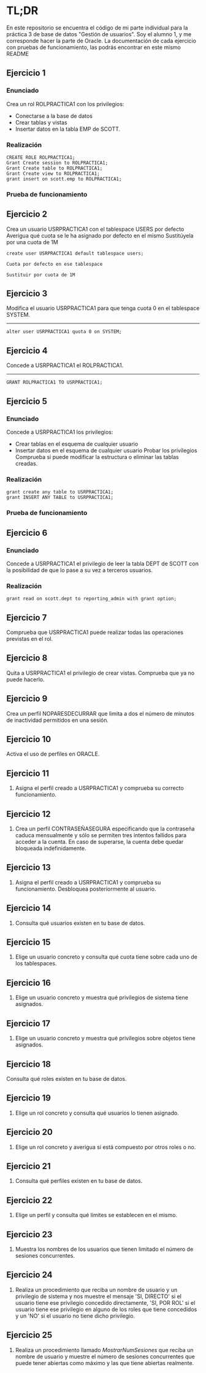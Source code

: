 # TL;DR
En este repositorio se encuentra el código de mi parte individual para la práctica 3 de base de datos "Gestión de usuarios". Soy el alumno 1, y me corresponde hacer la parte de Oracle.
La documentación de cada ejercicio con pruebas de funcionamiento, las podrás encontrar en este mismo README

## Ejercicio 1
### Enunciado

Crea un rol ROLPRACTICA1 con los privilegios: 
- Conectarse a la base de datos
- Crear tablas y vistas
- Insertar datos en la tabla EMP de SCOTT.

### Realización

```
CREATE ROLE ROLPRACTICA1;
Grant Create session to ROLPRACTICA1;
Grant Create table to ROLPRACTICA1;
Grant Create view to ROLPRACTICA1;
grant insert on scott.emp to ROLPRACTICA1;
```
### Prueba de funcionamiento



## Ejercicio 2
Crea un usuario USRPRACTICA1 con el tablespace USERS por defecto
Averigua qué cuota se le ha asignado por defecto en el mismo
Sustitúyela por una cuota de 1M

```
create user USRPRACTICA1 default tablespace users;  
  
Cuota por defecto en ese tablespace  
  
Sustituir por cuota de 1M
```


## Ejercicio 3
Modifica el usuario USRPRACTICA1 para que tenga cuota 0 en el tablespace SYSTEM.

---

```
alter user USRPRACTICA1 quota 0 on SYSTEM;
```




## Ejercicio 4
Concede a USRPRACTICA1 el ROLPRACTICA1.

---

```
GRANT ROLPRACTICA1 TO USRPRACTICA1;
```


## Ejercicio 5
### Enunciado

Concede a USRPRACTICA1 los privilegios:
- Crear tablas en el esquema de cualquier usuario
- Insertar datos en el esquema de cualquier usuario
Probar los privilegios
Comprueba si puede modificar la estructura o eliminar las tablas creadas.

### Realización
```
grant create any table to USRPRACTICA1;
grant INSERT ANY TABLE to USRPRACTICA1;
```

### Prueba de funcionamiento



## Ejercicio 6
### Enunciado

Concede a USRPRACTICA1 el privilegio de leer la tabla DEPT de SCOTT con la posibilidad de que lo pase a su vez a terceros usuarios.

### Realización

```
grant read on scott.dept to reporting_admin with grant option; 
```





## Ejercicio 7
Comprueba que USRPRACTICA1 puede realizar todas las operaciones previstas en el rol.




## Ejercicio 8
Quita a USRPRACTICA1 el privilegio de crear vistas. Comprueba que ya no puede hacerlo.






## Ejercicio 9
Crea un perfil NOPARESDECURRAR que limita a dos el número de minutos de inactividad permitidos en una sesión.





## Ejercicio 10
Activa el uso de perfiles en ORACLE.





## Ejercicio 11
1.  Asigna el perfil creado a USRPRACTICA1 y comprueba su correcto funcionamiento.





## Ejercicio 12
1.  Crea un perfil CONTRASEÑASEGURA especificando que la contraseña caduca mensualmente y sólo se permiten tres intentos fallidos para acceder a la cuenta. En caso de superarse, la cuenta debe quedar bloqueada indefinidamente.


## Ejercicio 13
1.  Asigna el perfil creado a USRPRACTICA1 y comprueba su funcionamiento. Desbloquea posteriormente al usuario.


## Ejercicio 14
1.  Consulta qué usuarios existen en tu base de datos.


## Ejercicio 15
1.  Elige un usuario concreto y consulta qué cuota tiene sobre cada uno de los tablespaces.


## Ejercicio 16
1.  Elige un usuario concreto y muestra qué privilegios de sistema tiene asignados.



## Ejercicio 17
1.  Elige un usuario concreto y muestra qué privilegios sobre objetos tiene asignados.


## Ejercicio 18
Consulta qué roles existen en tu base de datos.



## Ejercicio 19
1.  Elige un rol concreto y consulta qué usuarios lo tienen asignado.



## Ejercicio 20
1.  Elige un rol concreto y averigua si está compuesto por otros roles o no.



## Ejercicio 21
1.  Consulta qué perfiles existen en tu base de datos.



## Ejercicio 22
1.  Elige un perfil y consulta qué límites se establecen en el mismo.



## Ejercicio 23
1.  Muestra los nombres de los usuarios que tienen limitado el número de sesiones concurrentes.




## Ejercicio 24
1.  Realiza un procedimiento que reciba un nombre de usuario y un privilegio de sistema y nos muestre el mensaje 'SI, DIRECTO' si el usuario tiene ese privilegio concedido directamente, 'SI, POR ROL' si el usuario tiene ese privilegio en alguno de los roles que tiene concedidos y un 'NO' si el usuario no tiene dicho privilegio.



## Ejercicio 25
1.  Realiza un procedimiento llamado _MostrarNumSesiones_ que reciba un nombre de usuario y muestre el número de sesiones concurrentes que puede tener abiertas como máximo y las que tiene abiertas realmente.








<!--stackedit_data:
eyJoaXN0b3J5IjpbMTcwMTk5NjM1OSw1NzAwMDMyMTksMTk0Nj
cyODIwLC0yNDg2NzA2NDIsMTU4NzkwOTM2MSwtNDEyMTY2NTIx
XX0=
-->